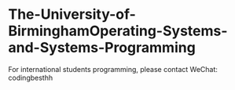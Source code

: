 # The-University-of-BirminghamOperating-Systems-and-Systems-Programming
For international students programming, please contact WeChat: codingbesthh

